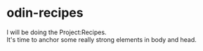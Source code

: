 # odin-recipes

I will be doing the Project:Recipes.  
It's time to anchor some really strong elements in body and head.